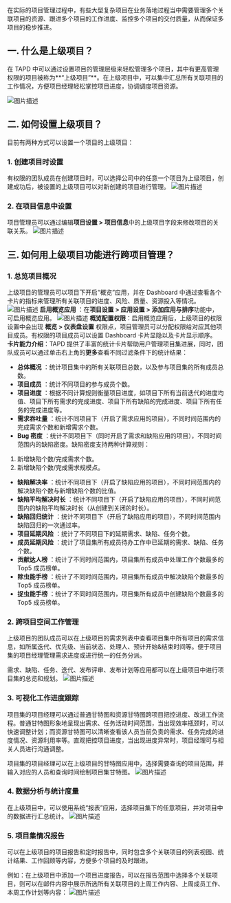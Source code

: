 在实际的项目管理过程中，有些大型复杂项目在业务落地过程当中需要管理多个关联项目的资源、跟进多个项目的工作进度、监控多个项目的交付质量，从而保证多项目的稳步推进。

## 一. 什么是上级项目？

在 TAPD 中可以通过设置项目的管理层级来轻松管理多个项目，其中有更高管理权限的项目被称为**“上级项目”**。在上级项目中，可以集中汇总所有关联项目的工作情况，方便项目经理轻松掌控项目进度，协调调度项目资源。

![图片描述](https://main.qcloudimg.com/raw/c7cdd542941ac81e1414ecf859bfc743.png)

## 二. 如何设置上级项目？
目前有两种方式可以设置一个项目的上级项目：

### 1. 创建项目时设置

有权限的团队成员在创建项目时，可以选择公司中的任意一个项目为上级项目，创建成功后，被设置的上级项目可以对新创建的项目进行管理。
![图片描述](https://main.qcloudimg.com/raw/a837aa410501c52585fe40f30ae5db38.png)

### 2. 在项目信息中设置

项目管理员可以通过编辑**项目设置 > 项目信息**中的上级项目字段来修改项目的关联关系。
![图片描述](https://main.qcloudimg.com/raw/79f0dbb312c05ded5bb4e26b1e6c8584.png)

## 三. 如何用上级项目功能进行跨项目管理？



### 1. 总览项目概况

上级项目的管理员可以项目下开启“概览”应用，并在 Dashboard 中通过查看各个卡片的指标来管理所有关联项目的进度、风险、质量、资源投入等情况。
![图片描述](https://main.qcloudimg.com/raw/ac3ec6614d19784497bcd0d34e90683e.png)
**启用概览应用** ：在**项目设置 > 应用设置 > 添加应用与排序**功能中，可启用概览应用。
![图片描述](https://main.qcloudimg.com/raw/9e1feb95fe7c993040f3c649d373bde5.png)
**概览配置权限**：启用概览应用后，上级项目的权限设置中会出现 **概览 > 仪表盘设置** 权限点，项目管理员可以分配权限给对应其他项目成员。有权限的项目成员可以设置 Dashboard 卡片显隐以及卡片显示顺序。
**卡片能力介绍**：TAPD 提供了丰富的统计卡片帮助用户管理项目集进展，同时，团队成员可以通过单击右上角的**更多**查看不同过滤条件下的统计结果：

- **总体概况** ：统计项目集中的所有关联项目总数，以及参与项目集的所有成员总数。
- **项目成员** ：统计不同项目的参与成员个数。
- **项目进度** ：根据不同计算规则衡量项目进度，如项目下所有当前迭代的进度均值、项目下所有需求的完成进度、项目下所有缺陷的完成进度、项目下所有任务的完成进度等。
- **需求吞吐量** ：统计不同项目下（开启了需求应用的项目），不同时间范围内的完成需求个数和新增需求个数。
- **Bug 密度** ：统计不同项目下（同时开启了需求和缺陷应用的项目），不同时间范围内的缺陷密度。缺陷密度支持两种计算规则： 
 1. 新增缺陷个数/完成需求个数。
 2. 新增缺陷个数/完成需求规模点。
- **缺陷解决率** ：统计不同项目下（开启了缺陷应用的项目），不同时间范围内的解决缺陷个数与新增缺陷个数的比值。
- **缺陷平均解决时长** ：统计不同项目下（开启了缺陷应用的项目），不同时间范围内的缺陷平均解决时长（从创建到关闭的时长）。
- **缺陷回归统计** ：统计不同项目下（开启了缺陷应用的项目），不同时间范围内缺陷回归的一次通过率。
- **项目延期风险** ：统计了不同项目下的延期需求、缺陷、任务个数。
- **成员延期风险** ：统计了项目集所有成员待办工作中已延期的需求、缺陷、任务个数。
- **贡献达人榜** ：统计了不同时间范围内，项目集所有成员中处理工作个数最多的 Top5 成员榜单。
- **除虫能手榜** ：统计了不同时间范围内，项目集所有成员中解决缺陷个数最多的 Top5 成员榜单。
- **捉虫能手榜** ：统计了不同时间范围内，项目集所有成员中创建缺陷个数最多的 Top5 成员榜单。

  

### 2. 跨项目空间工作管理

上级项目的团队成员可以在上级项目的需求列表中查看项目集中所有项目的需求信息，如所属迭代、优先级、当前状态、处理人、预计开始&结束时间等。便于项目集的项目经理管理需求进度或进行统一的任务分派。

需求、缺陷、任务、迭代、发布评审、发布计划等应用都可以在上级项目中进行项目集的总览和规划。
![图片描述](https://main.qcloudimg.com/raw/a6958a47027d044420d30a52370073e3.png)

### 3. 可视化工作进度跟踪

项目集的项目经理可以通过普通甘特图和资源甘特图跨项目把控进度、改进工作流程。普通甘特图形象地呈现出需求、任务活动时间范围，当出现效率瓶颈时，可以快速调整计划；而资源甘特图可以清晰查看该人员当前负责的需求、任务完成的进度情况、资源利用率等。直观把控项目进度，当出现进度异常时，项目经理可与相关人员进行沟通调整。

项目集的项目经理可以在上级项目的甘特图应用中，选择需要查询的项目范围，并输入对应的人员和查询时间绘制项目集甘特图。
![图片描述](https://main.qcloudimg.com/raw/b796dc4a15886963ae24ab0263bd15d9.png)

### 4. 数据分析与统计度量

在上级项目中，可以使用系统“报表”应用，选择项目集下的任意项目，并对项目中的数据进行汇总统计。
![图片描述](https://main.qcloudimg.com/raw/de0eec124fd45f096495c5e6f9751d2c.png)

### 5. 项目集情况报告

可以在上级项目的项目报告和定时报告中，同时包含多个关联项目的列表视图、统计结果、工作回顾等内容，方便多个项目的及时跟进。

例如：在上级项目中添加一个项目进度报告，可以在报告范围中选择多个关联项目，则可以在邮件内容中展示所选所有关联项目的上周工作内容、上周成员工作、本周工作计划等内容：
![图片描述](https://main.qcloudimg.com/raw/4c36d5408405e7856cb7bd51d2c83a41.png)

